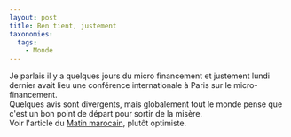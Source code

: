 ```yaml
---
layout: post
title: Ben tient, justement
taxonomies: 
  tags: 
    - Monde
---
```

Je parlais il y a quelques jours du micro financement et justement lundi dernier avait lieu une conférence internationale à Paris sur le micro-financement.<br />
Quelques avis sont divergents, mais globalement tout le monde pense que c'est un bon point de départ pour sortir de la misère.<br />
Voir l'article du <a href="http://www.lematin.ma/economic/article.asp?id=8924">Matin marocain</a>, plutôt optimiste.
